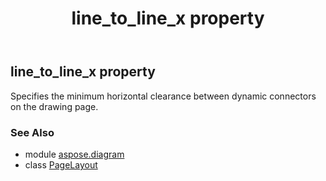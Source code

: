 ﻿---
title: line_to_line_x property
second_title: Aspose.Diagram for Python via .NET API References
description: 
type: docs
weight: 180
url: /python-net/aspose.diagram/pagelayout/line_to_line_x/
is_root: false
---

## line_to_line_x property


Specifies the minimum horizontal clearance between dynamic connectors on the drawing page.

### See Also
* module [aspose.diagram](../../)
* class [PageLayout](/diagram/python-net/aspose.diagram/pagelayout)
